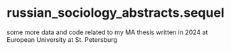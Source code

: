 # russian_sociology_abstracts.sequel
some more data and code related to my MA thesis written in 2024 at European University at St. Petersburg
